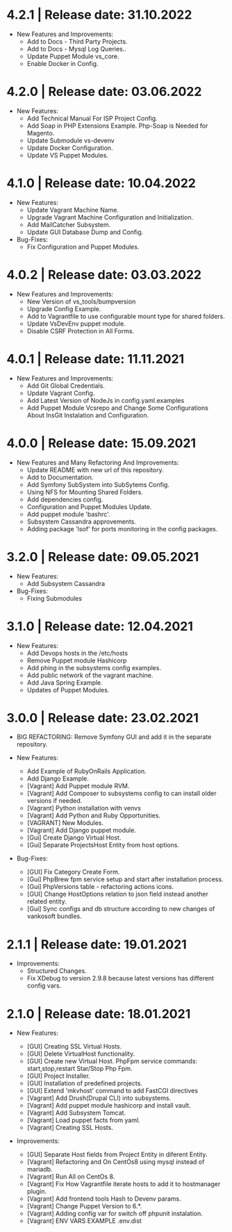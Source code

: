 4.2.1	|	Release date: **31.10.2022**
============================================
* New Features and Improvements:
  - Add to Docs - Third Party Projects.
  - Add to Docs - Mysql Log Queries..
  - Update Puppet Module vs_core.
  - Enable Docker in Config.


4.2.0	|	Release date: **03.06.2022**
============================================
* New Features:
  - Add Technical Manual For ISP Project Config.
  - Add Soap in PHP Extensions Example. Php-Soap is Needed for Magento.
  - Update Submodule vs-devenv
  - Update Docker Configuration.
  - Update VS Puppet Modules.


4.1.0	|	Release date: **10.04.2022**
============================================
* New Features:
  - Update Vagrant Machine Name.
  - Upgrade Vagrant Machine Configuration and Initialization.
  - Add MailCatcher Subsystem.
  - Update GUI Database Dump and Config.
* Bug-Fixes:
  - Fix Configuration and Puppet Modules.


4.0.2	|	Release date: **03.03.2022**
============================================
* New Features and Improvements:
  - New Version of vs_tools/bumpversion
  - Upgrade Config Example.
  - Add to Vagrantfile to use configurable mount type for shared folders.
  - Update VsDevEnv puppet module.
  - Disable CSRF Protection in All Forms.


4.0.1	|	Release date: **11.11.2021**
============================================
* New Features and Improvements:
  - Add Git Global Credentials.
  - Update Vagrant Config.
  - Add Latest Version of NodeJs in config.yaml.examples
  - Add Puppet Module Vcsrepo and Change Some Configurations About InsGit Instalation and Configuration.


4.0.0	|	Release date: **15.09.2021**
============================================
* New Features and Many Refactoring And Improvements:
  - Update README with new url of this repository.
  - Add to Documentation.
  - Add Symfony SubSystem into SubSytems Config.
  - Using NFS for Mounting Shared Folders.
  - Add dependencies config.
  - Configuration and Puppet Modules Update.
  - Add puppet module 'bashrc'.
  - Subsystem Cassandra approvements.
  - Adding package 'lsof' for ports monitoring in the config packages.


3.2.0	|	Release date: **09.05.2021**
============================================
* New Features:
  - Add Subsystem Cassandra
* Bug-Fixes:
  - Fixing Submodules


3.1.0	|	Release date: **12.04.2021**
============================================
* New Features:
  - Add Devops hosts in the /etc/hosts
  - Remove Puppet module Hashicorp
  - Add phing in the subsystems config examples.
  - Add public network of the vagrant machine.
  - Add Java Spring Example.
  - Updates of Puppet Modules.


3.0.0	|	Release date: **23.02.2021**
============================================
* BIG REFACTORING:
  Remove Symfony GUI and add it in the separate repository.

* New Features:
  - Add Example of RubyOnRails Application.
  - Add Django Example.
  - [Vagrant] Add Puppet module RVM.
  - [Vagrant] Add Composer to subsystems config to can install older versions if needed.
  - [Vagrant] Python installation with venvs
  - [Vagrant] Add Python and Ruby Opportunities.
  - [VAGRANT] New Modules.
  - [Vagrant] Add Django puppet module.
  - [Gui] Create Django Virtual Host.
  - [Gui] Separate ProjectsHost Entity from host options.

* Bug-Fixes:
  - [GUI] Fix Category Create Form.
  - [Gui] PhpBrew fpm service setup and start after installation process.
  - [Gui] PhpVersions table -  refactoring actions icons.
  - [GUI] Change HostOptions relation to json field instead another related entity.
  - [Gui] Sync configs and db structure according to new changes of vankosoft bundles.


2.1.1	|	Release date: **19.01.2021**
==============================================
* Improvements:
  - Structured Changes.
  - Fix XDebug to version 2.9.8 because latest versions has different config vars.


2.1.0	|	Release date: **18.01.2021**
============================================
* New Features:
  - [GUI] Creating SSL Virtual Hosts.
  - [GUI] Delete VirtualHost functionality.
  - [GUI] Create new Virtual Host. PhpFpm service commands: start,stop,restart
        Star/Stop Php Fpm.
  - [GUI] Project Installer.
  - [GUI] Installation of predefined projects.
  - [GUI] Extend 'mkvhost' command to add FastCGI directives
  - [Vagrant] Add Drush(Drupal CLI) into subsystems.
  - [Vagrant] Add puppet module hashicorp and install vault.
  - [Vagrant] Add Subsystem Tomcat.
  - [Vagrant] Load puppet facts from yaml.
  - [Vagrant] Creating SSL Hosts.

* Improvements:
  - [GUI] Separate Host fields from Project Entity in diferent Entity.
  - [Vagrant] Refactoring and On CentOs8 using mysql instead of mariadb.
  - [Vagrant] Run All on CentOs 8.
  - [Vagrant] Fix How Vagrantfile iterate hosts to add it to hostmanager plugin.
  - [Vagrant] Add frontend tools Hash to Devenv params.
  - [Vagrant] Change Puppet Version to 6.*. 
  - [Vagrant] Adding config var for switch off phpunit instalation.
  - [Vagrant] ENV VARS EXAMPLE .env.dist
	

